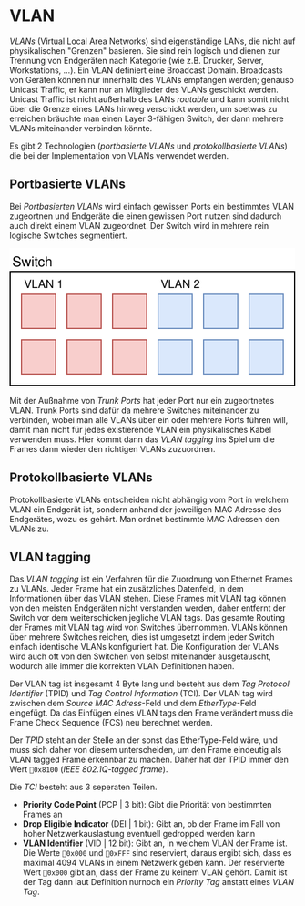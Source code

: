 # VLAN

*VLANs* (Virtual Local Area Networks) sind eigenständige LANs, die nicht auf physikalischen "Grenzen" basieren. Sie sind rein logisch und dienen zur Trennung von Endgeräten nach Kategorie (wie z.B. Drucker, Server, Workstations, ...). Ein VLAN definiert eine Broadcast Domain. Broadcasts von Geräten können nur innerhalb des VLANs empfangen werden; genauso Unicast Traffic, er kann nur an Mitglieder des VLANs geschickt werden. Unicast Traffic ist nicht außerhalb des LANs *routable* und kann somit nicht über die Grenze eines LANs hinweg verschickt werden, um soetwas zu erreichen bräuchte man einen Layer 3-fähigen Switch, der dann mehrere VLANs miteinander verbinden könnte.

Es gibt 2 Technologien (*portbasierte VLANs* und *protokollbasierte VLANs*) die bei der Implementation von VLANs verwendet werden.

## Portbasierte VLANs

Bei *Portbasierten VLANs* wird einfach gewissen Ports ein bestimmtes VLAN zugeortnen und Endgeräte die einen gewissen Port nutzen sind dadurch auch direkt einem VLAN zugeordnet. Der Switch wird in mehrere rein logische Switches segmentiert.

![Portbasierte VLANs (6x VLAN 1, 6x VLAN 2)](../assets/lti/portbased-vlans.svg)

Mit der Außnahme von *Trunk Ports* hat jeder Port nur ein zugeortnetes VLAN. Trunk Ports sind dafür da mehrere Switches miteinander zu verbinden, wobei man alle VLANs über ein oder mehrere Ports führen will, damit man nicht für jedes existierende VLAN ein physikalisches Kabel verwenden muss. Hier kommt dann das *VLAN tagging* ins Spiel um die Frames dann wieder den richtigen VLANs zuzuordnen.

## Protokollbasierte VLANs

Protokollbasierte VLANs entscheiden nicht abhängig vom Port in welchem VLAN ein Endgerät ist, sondern anhand der jeweiligen MAC Adresse des Endgerätes, wozu es gehört. Man ordnet bestimmte MAC Adressen den VLANs zu. 

## VLAN tagging

Das *VLAN tagging* ist ein Verfahren für die Zuordnung von Ethernet Frames zu VLANs. Jeder Frame hat ein zusätzliches Datenfeld, in dem Informationen über das VLAN stehen. Diese Frames mit VLAN tag können von den meisten Endgeräten nicht verstanden werden, daher entfernt der Switch vor dem weiterschicken jegliche VLAN tags. Das gesamte Routing der Frames mit VLAN tag wird von Switches übernommen. VLANs können über mehrere Switches reichen, dies ist umgesetzt indem jeder Switch einfach identische VLANs konfiguriert hat. Die Konfiguration der VLANs wird auch oft von den Switchen von selbst miteinander ausgetauscht, wodurch alle immer die korrekten VLAN Definitionen haben.

Der VLAN tag ist insgesamt 4 Byte lang und besteht aus dem *Tag Protocol Identifier* (TPID) und *Tag Control Information* (TCI). Der VLAN tag wird zwischen dem *Source MAC Adress*-Feld und dem *EtherType*-Feld eingefügt. Da das Einfügen eines VLAN tags den Frame verändert muss die Frame Check Sequence (FCS) neu berechnet werden.

Der *TPID* steht an der Stelle an der sonst das EtherType-Feld wäre, und muss sich daher von diesem unterscheiden, um den Frame eindeutig als VLAN tagged Frame erkennbar zu machen. Daher hat der TPID immer den Wert `0x8100` (*IEEE 802.1Q-tagged frame*).

Die *TCI* besteht aus 3 seperaten Teilen.
- **Priority Code Point** (PCP | 3 bit): Gibt die Priorität von bestimmten Frames an
- **Drop Eligible Indicator** (DEI | 1 bit): Gibt an, ob der Frame im Fall von hoher Netzwerkauslastung eventuell gedropped werden kann
- **VLAN Identifier** (VID | 12 bit): Gibt an, in welchem VLAN der Frame ist. Die Werte `0x000` und `0xFFF` sind reserviert, daraus ergibt sich, dass es maximal 4094 VLANs in einem Netzwerk geben kann. Der reservierte Wert `0x000` gibt an, dass der Frame zu keinem VLAN gehört. Damit ist der Tag dann laut Definition nurnoch ein *Priority Tag* anstatt eines *VLAN Tag*. 